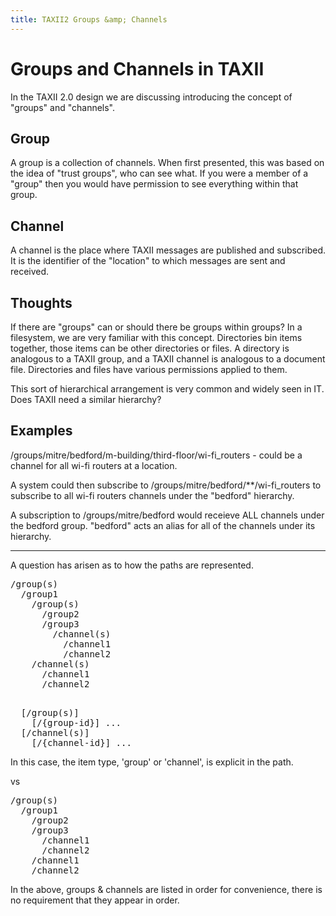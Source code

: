 ```yaml
---
title: TAXII2 Groups &amp; Channels
---
```

# Groups and Channels in TAXII

In the TAXII 2.0 design we are discussing introducing the concept of "groups" and "channels".

## Group

A group is a collection of channels. When first presented, this was based on the idea of "trust groups", who can see what.
If you were a member of a "group" then you would have permission to see everything within that group.

## Channel

A channel is the place where TAXII messages are published and subscribed. It is the identifier of the "location" to which
messages are sent and received.

## Thoughts

If there are "groups" can or should there be groups within groups? In a filesystem, we are very familiar with this concept.
Directories bin items together, those items can be other directories or files. A directory is analogous to a TAXII group, and 
a TAXII channel is analogous to a document file. Directories and files have various permissions applied to them.

This sort of hierarchical arrangement is very common and widely seen in IT. Does TAXII need a similar hierarchy?

## Examples

/groups/mitre/bedford/m-building/third-floor/wi-fi_routers - could be a channel for all wi-fi routers at a location.

A system could then subscribe to /groups/mitre/bedford/**/wi-fi_routers to subscribe to all wi-fi routers channels
under the "bedford" hierarchy.

A subscription to /groups/mitre/bedford would receieve ALL channels under the bedford group. "bedford" acts an alias
for all of the channels under its hierarchy.

---

A question has arisen as to how the paths are represented.

<pre>
/group(s)
  /group1
    /group(s)
      /group2
      /group3
        /channel(s)
          /channel1
          /channel2
    /channel(s)
      /channel1
      /channel2
</pre>        
        
<pre>        
  [/group(s)]
    [/{group-id}] ...
  [/channel(s)]
    [/{channel-id}] ...
</pre>			

In this case, the item type, 'group' or 'channel', is explicit in the path.

vs

<pre>
/group(s)
  /group1
    /group2
    /group3
      /channel1
      /channel2
    /channel1
    /channel2
</pre>    
In the above, groups & channels are listed in order for convenience, there is no requirement that they appear in order.
